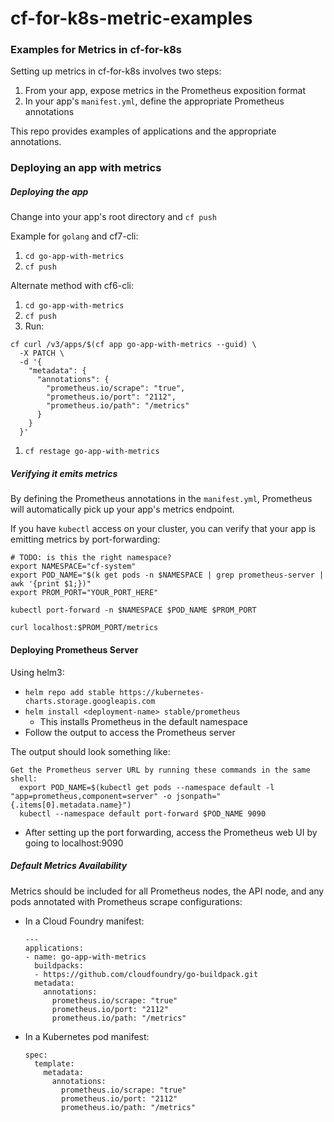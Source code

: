 # cf-for-k8s-metric-examples

### Examples for Metrics in cf-for-k8s

Setting up metrics in cf-for-k8s involves two steps:
1. From your app, expose metrics in the Prometheus exposition format
1. In your app's `manifest.yml`, define the appropriate Prometheus annotations

This repo provides examples of applications and the appropriate annotations.

### Deploying an app with metrics

##### Deploying the app

Change into your app's root directory and `cf push`

Example for `golang` and cf7-cli:
1. `cd go-app-with-metrics`
1. `cf push`

Alternate method with cf6-cli:
1. `cd go-app-with-metrics`
1. `cf push`
1. Run:

  ```
  cf curl /v3/apps/$(cf app go-app-with-metrics --guid) \
    -X PATCH \
    -d '{
      "metadata": {
        "annotations": {
          "prometheus.io/scrape": "true",
          "prometheus.io/port": "2112",
          "prometheus.io/path": "/metrics"
        }
      }
    }'
  ```
1. `cf restage go-app-with-metrics`


##### Verifying it emits metrics

By defining the Prometheus annotations in the `manifest.yml`, Prometheus will
automatically pick up your app's metrics endpoint.

If you have `kubectl` access on your cluster, you can verify that your app is
emitting metrics by port-forwarding:

```
# TODO: is this the right namespace?
export NAMESPACE="cf-system"
export POD_NAME="$(k get pods -n $NAMESPACE | grep prometheus-server | awk '{print $1;})"
export PROM_PORT="YOUR_PORT_HERE"

kubectl port-forward -n $NAMESPACE $POD_NAME $PROM_PORT

curl localhost:$PROM_PORT/metrics
```

#### Deploying Prometheus Server

Using helm3:

* `helm repo add stable https://kubernetes-charts.storage.googleapis.com`
* `helm install <deployment-name> stable/prometheus`
    * This installs Prometheus in the default namespace
* Follow the output to access the Prometheus server

The output should look something like:
```
Get the Prometheus server URL by running these commands in the same shell:
  export POD_NAME=$(kubectl get pods --namespace default -l "app=prometheus,component=server" -o jsonpath="{.items[0].metadata.name}")
  kubectl --namespace default port-forward $POD_NAME 9090
```
* After setting up the port forwarding, access the Prometheus web UI by going to localhost:9090

##### Default Metrics Availability

Metrics should be included for all Prometheus nodes, the API node, and any
pods annotated with Prometheus scrape configurations:

* In a Cloud Foundry manifest:
  ```
  ---
  applications:
  - name: go-app-with-metrics
    buildpacks:
    - https://github.com/cloudfoundry/go-buildpack.git
    metadata:
      annotations:
        prometheus.io/scrape: "true"
        prometheus.io/port: "2112"
        prometheus.io/path: "/metrics"
  ```
* In a Kubernetes pod manifest:
  ```
  spec:
    template:
      metadata:
        annotations:
          prometheus.io/scrape: "true"
          prometheus.io/port: "2112"
          prometheus.io/path: "/metrics"
  ```
